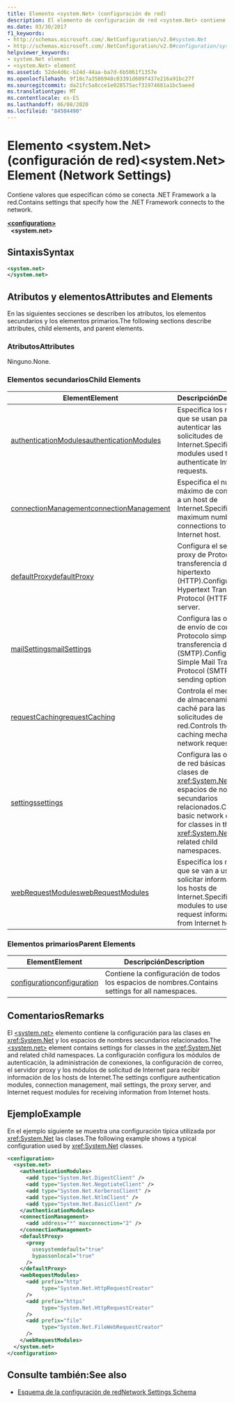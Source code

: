 ```yaml
---
title: Elemento <system.Net> (configuración de red)
description: El elemento de configuración de red <system.Net> contiene opciones que especifican cómo se conecta el .NET Framework a las opciones de red del .NET Framework.
ms.date: 03/30/2017
f1_keywords:
- http://schemas.microsoft.com/.NetConfiguration/v2.0#system.Net
- http://schemas.microsoft.com/.NetConfiguration/v2.0#configuration/system.Net
helpviewer_keywords:
- system.Net element
- <system.Net> element
ms.assetid: 52de4d6c-b24d-44aa-ba7d-6b5061f1357e
ms.openlocfilehash: 9f18c7a3586948c03391d609f437e216a91bc27f
ms.sourcegitcommit: da21fc5a8cce1e028575acf31974681a1bc5aeed
ms.translationtype: MT
ms.contentlocale: es-ES
ms.lasthandoff: 06/08/2020
ms.locfileid: "84504490"
---
```

# <a name="systemnet-element-network-settings"></a><span data-ttu-id="148f8-103">Elemento \<system.Net> (configuración de red)</span><span class="sxs-lookup"><span data-stu-id="148f8-103">\<system.Net> Element (Network Settings)</span></span>
<span data-ttu-id="148f8-104">Contiene valores que especifican cómo se conecta .NET Framework a la red.</span><span class="sxs-lookup"><span data-stu-id="148f8-104">Contains settings that specify how the .NET Framework connects to the network.</span></span>  
  
[**\<configuration>**](../configuration-element.md)  
&nbsp;&nbsp;**\<system.net>**  
  
## <a name="syntax"></a><span data-ttu-id="148f8-105">Sintaxis</span><span class="sxs-lookup"><span data-stu-id="148f8-105">Syntax</span></span>  
  
```xml  
<system.net>
</system.net>  
```  
  
## <a name="attributes-and-elements"></a><span data-ttu-id="148f8-106">Atributos y elementos</span><span class="sxs-lookup"><span data-stu-id="148f8-106">Attributes and Elements</span></span>  
 <span data-ttu-id="148f8-107">En las siguientes secciones se describen los atributos, los elementos secundarios y los elementos primarios.</span><span class="sxs-lookup"><span data-stu-id="148f8-107">The following sections describe attributes, child elements, and parent elements.</span></span>  
  
### <a name="attributes"></a><span data-ttu-id="148f8-108">Atributos</span><span class="sxs-lookup"><span data-stu-id="148f8-108">Attributes</span></span>  
 <span data-ttu-id="148f8-109">Ninguno.</span><span class="sxs-lookup"><span data-stu-id="148f8-109">None.</span></span>  
  
### <a name="child-elements"></a><span data-ttu-id="148f8-110">Elementos secundarios</span><span class="sxs-lookup"><span data-stu-id="148f8-110">Child Elements</span></span>  
  
|<span data-ttu-id="148f8-111">**Element**</span><span class="sxs-lookup"><span data-stu-id="148f8-111">**Element**</span></span>|<span data-ttu-id="148f8-112">**Descripción**</span><span class="sxs-lookup"><span data-stu-id="148f8-112">**Description**</span></span>|  
|-----------------|---------------------|  
|[<span data-ttu-id="148f8-113">authenticationModules</span><span class="sxs-lookup"><span data-stu-id="148f8-113">authenticationModules</span></span>](authenticationmodules-element-network-settings.md)|<span data-ttu-id="148f8-114">Especifica los módulos que se usan para autenticar las solicitudes de Internet.</span><span class="sxs-lookup"><span data-stu-id="148f8-114">Specifies modules used to authenticate Internet requests.</span></span>|  
|[<span data-ttu-id="148f8-115">connectionManagement</span><span class="sxs-lookup"><span data-stu-id="148f8-115">connectionManagement</span></span>](connectionmanagement-element-network-settings.md)|<span data-ttu-id="148f8-116">Especifica el número máximo de conexiones a un host de Internet.</span><span class="sxs-lookup"><span data-stu-id="148f8-116">Specifies the maximum number of connections to an Internet host.</span></span>|  
|[<span data-ttu-id="148f8-117">defaultProxy</span><span class="sxs-lookup"><span data-stu-id="148f8-117">defaultProxy</span></span>](defaultproxy-element-network-settings.md)|<span data-ttu-id="148f8-118">Configura el servidor proxy de Protocolo de transferencia de hipertexto (HTTP).</span><span class="sxs-lookup"><span data-stu-id="148f8-118">Configures the Hypertext Transfer Protocol (HTTP) proxy server.</span></span>|  
|[<span data-ttu-id="148f8-119">mailSettings</span><span class="sxs-lookup"><span data-stu-id="148f8-119">mailSettings</span></span>](mailsettings-element-network-settings.md)|<span data-ttu-id="148f8-120">Configura las opciones de envío de correo del Protocolo simple de transferencia de correo (SMTP).</span><span class="sxs-lookup"><span data-stu-id="148f8-120">Configures Simple Mail Transport Protocol (SMTP) mail sending options.</span></span>|  
|[<span data-ttu-id="148f8-121">requestCaching</span><span class="sxs-lookup"><span data-stu-id="148f8-121">requestCaching</span></span>](requestcaching-element-network-settings.md)|<span data-ttu-id="148f8-122">Controla el mecanismo de almacenamiento en caché para las solicitudes de red.</span><span class="sxs-lookup"><span data-stu-id="148f8-122">Controls the caching mechanism for network requests.</span></span>|  
|[<span data-ttu-id="148f8-123">settings</span><span class="sxs-lookup"><span data-stu-id="148f8-123">settings</span></span>](settings-element-network-settings.md)|<span data-ttu-id="148f8-124">Configura las opciones de red básicas para las clases de <xref:System.Net> y los espacios de nombres secundarios relacionados.</span><span class="sxs-lookup"><span data-stu-id="148f8-124">Configures basic network options for classes in the <xref:System.Net> and related child namespaces.</span></span>|  
|[<span data-ttu-id="148f8-125">webRequestModules</span><span class="sxs-lookup"><span data-stu-id="148f8-125">webRequestModules</span></span>](webrequestmodules-element-network-settings.md)|<span data-ttu-id="148f8-126">Especifica los módulos que se van a usar para solicitar información de los hosts de Internet.</span><span class="sxs-lookup"><span data-stu-id="148f8-126">Specifies modules to use to request information from Internet hosts.</span></span>|  
  
### <a name="parent-elements"></a><span data-ttu-id="148f8-127">Elementos primarios</span><span class="sxs-lookup"><span data-stu-id="148f8-127">Parent Elements</span></span>  
  
|<span data-ttu-id="148f8-128">**Element**</span><span class="sxs-lookup"><span data-stu-id="148f8-128">**Element**</span></span>|<span data-ttu-id="148f8-129">**Descripción**</span><span class="sxs-lookup"><span data-stu-id="148f8-129">**Description**</span></span>|  
|-----------------|---------------------|  
|[<span data-ttu-id="148f8-130">configuration</span><span class="sxs-lookup"><span data-stu-id="148f8-130">configuration</span></span>](../configuration-element.md)|<span data-ttu-id="148f8-131">Contiene la configuración de todos los espacios de nombres.</span><span class="sxs-lookup"><span data-stu-id="148f8-131">Contains settings for all namespaces.</span></span>|  
  
## <a name="remarks"></a><span data-ttu-id="148f8-132">Comentarios</span><span class="sxs-lookup"><span data-stu-id="148f8-132">Remarks</span></span>  
 <span data-ttu-id="148f8-133">El [\<system.net>](system-net-element-network-settings.md) elemento contiene la configuración para las clases en <xref:System.Net> y los espacios de nombres secundarios relacionados.</span><span class="sxs-lookup"><span data-stu-id="148f8-133">The [\<system.net>](system-net-element-network-settings.md) element contains settings for classes in the <xref:System.Net> and related child namespaces.</span></span> <span data-ttu-id="148f8-134">La configuración configura los módulos de autenticación, la administración de conexiones, la configuración de correo, el servidor proxy y los módulos de solicitud de Internet para recibir información de los hosts de Internet.</span><span class="sxs-lookup"><span data-stu-id="148f8-134">The settings configure authentication modules, connection management, mail settings, the proxy server, and Internet request modules for receiving information from Internet hosts.</span></span>  
  
## <a name="example"></a><span data-ttu-id="148f8-135">Ejemplo</span><span class="sxs-lookup"><span data-stu-id="148f8-135">Example</span></span>  
 <span data-ttu-id="148f8-136">En el ejemplo siguiente se muestra una configuración típica utilizada por <xref:System.Net> las clases.</span><span class="sxs-lookup"><span data-stu-id="148f8-136">The following example shows a typical configuration used by <xref:System.Net> classes.</span></span>  
  
```xml  
<configuration>  
  <system.net>  
    <authenticationModules>  
      <add type="System.Net.DigestClient" />  
      <add type="System.Net.NegotiateClient" />  
      <add type="System.Net.KerberosClient" />  
      <add type="System.Net.NtlmClient" />  
      <add type="System.Net.BasicClient" />  
    </authenticationModules>  
    <connectionManagement>  
      <add address="*" maxconnection="2" />  
    </connectionManagement>  
    <defaultProxy>  
      <proxy  
        usesystemdefault="true"  
        bypassonlocal="true"  
      />  
    </defaultProxy>  
    <webRequestModules>  
      <add prefix="http"  
           type="System.Net.HttpRequestCreator"  
      />  
      <add prefix="https"  
           type="System.Net.HttpRequestCreator"  
      />  
      <add prefix="file"  
           type="System.Net.FileWebRequestCreator"  
      />  
    </webRequestModules>  
  </system.net>  
</configuration>  
```  
  
## <a name="see-also"></a><span data-ttu-id="148f8-137">Consulte también:</span><span class="sxs-lookup"><span data-stu-id="148f8-137">See also</span></span>

- [<span data-ttu-id="148f8-138">Esquema de la configuración de red</span><span class="sxs-lookup"><span data-stu-id="148f8-138">Network Settings Schema</span></span>](index.md)
